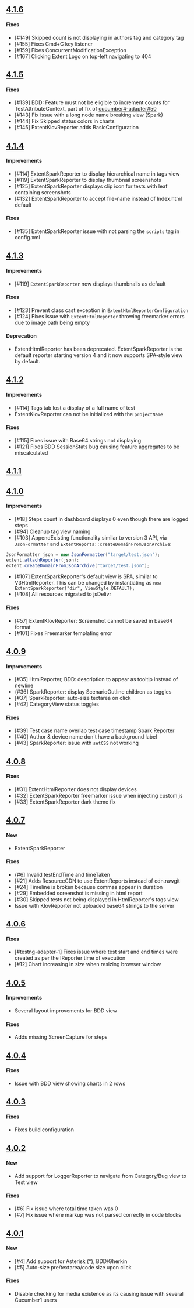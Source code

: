 ## [4.1.6](https://github.com/extent-framework/extentreports-java/compare/v4.1.5...v4.1.6)
#### Fixes
* [#149] Skipped count is not displaying in authors tag and category tag
* [#155] Fixes Cmd+C key listener 
* [#159] Fixes ConcurrentModificationException 
* [#167] Clicking Extent Logo on top-left navigating to 404

## [4.1.5](https://github.com/extent-framework/extentreports-java/compare/v4.1.4...v4.1.5)
#### Fixes
* [#139] BDD: Feature must not be eligible to increment counts for TestAttributeContext, part of fix of [cucumber4-adapter#50](https://github.com/extent-framework/extentreports-cucumber4-adapter/issues/50)
* [#143] Fix issue with a long node name breaking view (Spark)
* [#144] Fix Skipped status colors in charts
* [#145] ExtentKlovReporter adds BasicConfiguration 

## [4.1.4](https://github.com/extent-framework/extentreports-java/compare/v4.1.3...v4.1.4)
#### Improvements
* [#114] ExtentSparkReporter to display hierarchical name in tags view 
* [#119] ExtentSparkReporter to display thumbnail screenshots 
* [#125] ExtentSparkReporter displays clip icon for tests with leaf containing screenshots 
* [#132] ExtentSparkReporter to accept file-name instead of Index.html default  

#### Fixes
* [#135] ExtentSparkReporter issue with not parsing the `scripts` tag in config.xml  

## [4.1.3](https://github.com/extent-framework/extentreports-java/compare/v4.1.2...v4.1.3)
#### Improvements
* [#119] `ExtentSparkReporter` now displays thumbnails as default 

#### Fixes
* [#123] Prevent class cast exception in `ExtentHtmlReporterConfiguration`  
* [#124] Fixes issue with `ExtentHtmlReporter` throwing freemarker errors due to image path being empty
 
#### Deprecation
* ExtentHtmlReporter has been deprecated. ExtentSparkReporter is the default reporter starting version 4 and it now supports SPA-style view by default. 

## [4.1.2](https://github.com/extent-framework/extentreports-java/compare/v4.1.1...v4.1.2)
#### Improvements
* [#114] Tags tab lost a display of a full name of test
* ExtentKlovReporter can not be initialized with the `projectName`

#### Fixes
* [#115] Fixes issue with Base64 strings not displaying
* [#121] Fixes BDD SessionStats bug causing feature aggregates to be miscalculated

## [4.1.1](https://github.com/extent-framework/extentreports-java/compare/v4.1.0...v4.1.1)

## [4.1.0](https://github.com/extent-framework/extentreports-java/compare/v4.0.9...v4.1.0)
#### Improvements
* [#18] Steps count in dashboard displays 0 even though there are logged steps
* [#94] Cleanup tag view naming
* [#103] AppendExisting functionality similar to version 3 API, via `JsonFormatter` and `ExtentReports::createDomainFromJsonArchive`:
```java
JsonFormatter json = new JsonFormatter("target/test.json");
extent.attachReporter(json);
extent.createDomainFromJsonArchive("target/test.json");
```
* [#107] ExtentSparkReporter's default view is SPA, similar to V3HtmlReporter. This can be changed by instantiating as `new ExtentSparkReporter("dir", ViewStyle.DEFAULT);`
* [#108] All resources migrated to jsDelivr

#### Fixes
* [#57] ExtentKlovReporter: Screenshot cannot be saved in base64 format
* [#101] Fixes Freemarker templating error

## [4.0.9](https://github.com/extent-framework/extentreports-java/compare/v4.0.8...v4.0.9)
#### Improvements
* [#35] HtmlReporter, BDD: description to appear as tooltip instead of newline
* {#36] SparkReporter: display ScenarioOutline children as toggles
* [#37] SparkReporter: auto-size textarea on click
* [#42] CategoryView status toggles
#### Fixes
* [#39] Test case name overlap test case timestamp Spark Reporter
* [#40] Author & device name don't have a background label
* [#43] SparkReporter: issue with `setCSS` not working

## [4.0.8](https://github.com/extent-framework/extentreports-java/compare/v4.0.7...v4.0.8)
#### Fixes
* [#31] ExtentHtmlReporter does not display devices
* [#32] ExtentSparkReporter freemarker issue when injecting custom js
* [#33] ExtentSparkReporter dark theme fix

## [4.0.7](https://github.com/extent-framework/extentreports-java/compare/v4.0.6...v4.0.7)
#### New
* ExtentSparkReporter
#### Fixes
* {#6] Invalid testEndTime and timeTaken
* [#21] Adds ResourceCDN to use ExtentReports instead of cdn.rawgit
* [#24] Timeline is broken because commas appear in duration
* [#29] Embedded screenshot is missing in html report
* [#30] Skipped tests not being displayed in HtmlReporter's tags view
* Issue with KlovReporter not uploaded base64 strings to the server

## [4.0.6](https://github.com/extent-framework/extentreports-java/compare/v4.0.5...v4.0.6)
#### Fixes
* [#testng-adapter-1] Fixes issue where test start and end times were created as per the IReporter time of execution
* [#12] Chart increasing in size when resizing browser window

## [4.0.5](https://github.com/extent-framework/extentreports-java/compare/v4.0.4...v4.0.5)
#### Improvements
* Several layout improvements for BDD view
#### Fixes
* Adds missing ScreenCapture for steps

## [4.0.4](https://github.com/extent-framework/extentreports-java/compare/v4.0.3...v4.0.4)
#### Fixes
* Issue with BDD view showing charts in 2 rows

## [4.0.3](https://github.com/extent-framework/extentreports-java/compare/v4.0.2...v4.0.3)
#### Fixes
* Fixes build configuration

## [4.0.2](https://github.com/extent-framework/extentreports-java/compare/v4.0.1...v4.0.2)
#### New
* Add support for LoggerReporter to navigate from Category/Bug view to Test view
#### Fixes
* [#6] Fix issue where total time taken was 0
* [#7] Fix issue where markup was not parsed correctly in code blocks

## [4.0.1](https://github.com/extent-framework/extentreports-java/compare/v4.0.0...v4.0.1)
#### New
* [#4] Add support for Asterisk (*), BDD/Gherkin
* [#5] Auto-size pre/textarea/code size upon click
#### Fixes
* Disable checking for media existence as its causing issue with several Cucumber1 users
